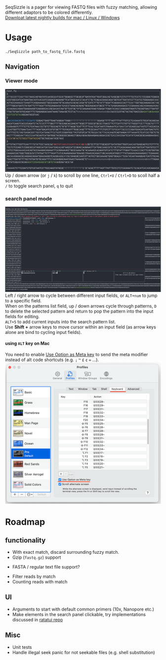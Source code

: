 SeqSizzle is a pager for viewing FASTQ files with fuzzy matching, allowing different adaptors to be colored differently.  
[Downloat latest nightly builds for mac / Linux / Windows](https://nightly.link/ChangqingW/SeqSizzle/workflows/rust/master/Binary.zip)  

# Usage
`./SeqSizzle path_to_fastq_file.fastq`  
## Navigation
### Viewer mode
![Viewer mode](./img/viewer_mode.png)
Up / down arrow (or `j` / `k`) to scroll by one line, `Ctrl+U` / `Ctrl+D` to scoll half a screen.  
`/` to toggle search panel, `q` to quit

### search panel mode
![Search panel mode](./img/search_panel.png)
Left / right arrow to cycle between different input fields, or `ALT+num` to jump to a specific field.  
When on the patterns list field, up / down arrows cycle through patterns, `D` to delete the selected pattern and return to pop the pattern into the input fields for editing.  
`ALT+5` to add current inputs into the search pattern list.  
Use **Shift +** arrow keys to move cursor within an input field (as arrow keys alone are bind to cycling input fields).  

#### using `ALT` key on Mac
You need to enable [Use Option as Meta key](https://support.apple.com/en-au/guide/terminal/trmlkbrd/mac) to send the meta modifier instead of alt code shortcuts (e.g. `¡` `™` `£` `¢` `∞` ...).  
![Settings](./img/option_as_meta.png)

# Roadmap
## functionality 
 * With exact match, discard surrounding fuzzy match.  
 * Gzip (`fastq.gz`) support  
  - FASTA / regular text file support?  
 * Filter reads by match  
 * Counting reads with match  
## UI
 * Arguments to start with default common primers (10x, Nanopore etc.)  
 * Make elements in the search panel clickable, try implementations discussed in [ratatui repo](https://github.com/ratatui-org/ratatui/discussions/552)  
## Misc
 * Unit tests  
 * Handle illegal seek panic for not seekable files (e.g. shell substitution)
